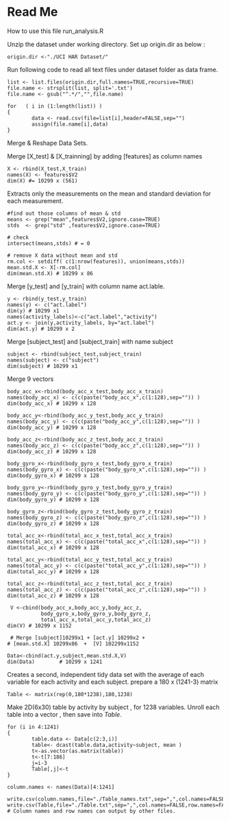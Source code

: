 # Read Me 

How to use this file run_analysis.R


Unzip the dataset under working directory. 
   Set up origin.dir as below : 

```
origin.dir <-"./UCI HAR Dataset/"

```

   Run following code to read all text files under dataset folder as data frame. 

```
list <- list.files(origin.dir,full.names=TRUE,recursive=TRUE)
file.name <- strsplit(list, split='.txt')
file.name <- gsub("^.*/","",file.name)

for   ( i in (1:length(list)) )
{
        data <- read.csv(file=list[i],header=FALSE,sep="")
        assign(file.name[i],data)        
}
```


Merge & Reshape Data Sets.

Merge [X_test] & [X_trainning] by adding [features] as column names

```
X <- rbind(X_test,X_train)
names(X) <- features$V2
dim(X) #= 10299 x (561)
```
Extracts only the measurements on the mean and standard deviation for each measurement.

```
#find out those columns of mean & std
means <- grep("mean",features$V2,ignore.case=TRUE)
stds  <- grep("std" ,features$V2,ignore.case=TRUE)

# check
intersect(means,stds) # = 0 

# remove X data without mean and std
rm.col <- setdiff( c(1:nrow(features)), union(means,stds)) 
mean.std.X <- X[-rm.col] 
dim(mean.std.X) # 10299 x 86
```
Merge [y_test] and [y_train] with column name act.lable. 

```
y <- rbind(y_test,y_train)
names(y) <- c("act.label")
dim(y) # 10299 x1
names(activity_labels)<-c("act.label","activity")
act.y <- join(y,activity_labels, by="act.label")
dim(act.y) # 10299 x 2
```
Merge [subject_test] and [subject_train] with name subject

```
subject <- rbind(subject_test,subject_train)
names(subject) <- c("subject")
dim(subject) # 10299 x1
```
Merge 9 vectors
 
```
body_acc_x<-rbind(body_acc_x_test,body_acc_x_train)        
names(body_acc_x) <- c(c(paste("body_acc_x",c(1:128),sep="")) )        
dim(body_acc_x) # 10299 x 128
   
body_acc_y<-rbind(body_acc_y_test,body_acc_y_train)        
names(body_acc_y) <- c(c(paste("body_acc_y",c(1:128),sep="")) )        
dim(body_acc_y) # 10299 x 128
 
body_acc_z<-rbind(body_acc_z_test,body_acc_z_train)        
names(body_acc_z) <- c(c(paste("body_acc_z",c(1:128),sep="")) )        
dim(body_acc_z) # 10299 x 128
      
body_gyro_x<-rbind(body_gyro_x_test,body_gyro_x_train)        
names(body_gyro_x) <- c(c(paste("body_gyro_x",c(1:128),sep="")) )        
dim(body_gyro_x) # 10299 x 128
        
body_gyro_y<-rbind(body_gyro_y_test,body_gyro_y_train)        
names(body_gyro_y) <- c(c(paste("body_gyro_y",c(1:128),sep="")) )        
dim(body_gyro_y) # 10299 x 128
        
body_gyro_z<-rbind(body_gyro_z_test,body_gyro_z_train)        
names(body_gyro_z) <- c(c(paste("body_gyro_z",c(1:128),sep="")) )        
dim(body_gyro_z) # 10299 x 128
           
total_acc_x<-rbind(total_acc_x_test,total_acc_x_train)        
names(total_acc_x) <- c(c(paste("total_acc_x",c(1:128),sep="")) )        
dim(total_acc_x) # 10299 x 128
      
total_acc_y<-rbind(total_acc_y_test,total_acc_y_train)        
names(total_acc_y) <- c(c(paste("total_acc_y",c(1:128),sep="")) )        
dim(total_acc_y) # 10299 x 128
       
total_acc_z<-rbind(total_acc_z_test,total_acc_z_train)        
names(total_acc_z) <- c(c(paste("total_acc_z",c(1:128),sep="")) )        
dim(total_acc_z) # 10299 x 128
        
 V <-cbind(body_acc_x,body_acc_y,body_acc_z,
           body_gyro_x,body_gyro_y,body_gyro_z,
           total_acc_x,total_acc_y,total_acc_z)        
dim(V) # 10299 x 1152 

 # Merge [subject]10299x1 + [act.y] 10299x2 +
# [mean.std.X] 10299x86  +  [V] 102299x1152

Data<-cbind(act.y,subject,mean.std.X,V)       
dim(Data)        # 10299 x 1241
```

 Creates a second, independent tidy data set 
   with the average of each variable for each activity and each subject. 
   prepare a 180 x (1241-3) matrix 
```
Table <- matrix(rep(0,180*1238),180,1238)
```
   Make 2D(6x30) table by activity by subject , for 1238 variables.
Unroll each table into a vector , then save into *Table*. 

```
for (i in 4:1241)
{     
        table.data <- Data[c(2:3,i)]
        table<- dcast(table.data,activity~subject, mean )
        t<-as.vector(as.matrix(table))    
        t<-t[7:186]
        j=i-3
        Table[,j]<-t
}

column.names <- names(Data)[4:1241]

write.csv(column.names,file="./Table_names.txt",sep=",",col.names=FALSE,row.names=FALSE)
write.csv(Table,file="./Table.txt",sep=",",col.names=FALSE,row.names=FALSE)
# Column names and row names can output by other files. 
```
